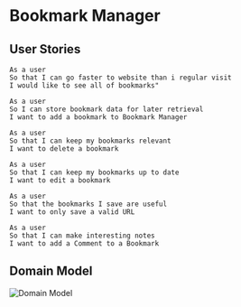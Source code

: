 # Bookmark Manager

## User Stories
```
As a user
So that I can go faster to website than i regular visit
I would like to see all of bookmarks"
```

```
As a user
So I can store bookmark data for later retrieval
I want to add a bookmark to Bookmark Manager
```

```
As a user
So that I can keep my bookmarks relevant
I want to delete a bookmark
```

```
As a user
So that I can keep my bookmarks up to date
I want to edit a bookmark
```

```
As a user
So that the bookmarks I save are useful
I want to only save a valid URL
```

```
As a user
So that I can make interesting notes
I want to add a Comment to a Bookmark
```


## Domain Model

![Domain Model](./public/images-md/DomainModel.png)
